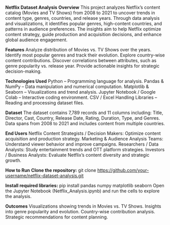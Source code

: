 **Netflix Dataset Analysis**
**Overview**
  This project analyzes Netflix’s content catalog (Movies and TV Shows) from 2008 to 2021 to uncover trends in content type, genres, countries, and release years. Through data analysis and visualizations, it identifies popular genres, high-content countries, and patterns in audience preferences. The insights aim to help Netflix optimize content strategy, guide production and acquisition decisions, and enhance global audience engagement.

**Features**
  Analyze distribution of Movies vs. TV Shows over the years.
  Identify most popular genres and track their evolution.
  Explore country-wise content contributions.
  Discover correlations between attributes, such as genre popularity vs. release year.
  Provide actionable insights for strategic decision-making.

**Technologies Used**
  Python – Programming language for analysis.
  Pandas & NumPy – Data manipulation and numerical computation.
  Matplotlib & Seaborn – Visualizations and trend analysis.
  Jupyter Notebook / Google Colab – Interactive coding environment.
  CSV / Excel Handling Libraries – Reading and processing dataset files.

**Dataset**
  The dataset contains 7,789 records and 11 columns including: Title, Director, Cast, Country, Release Date, Rating, Duration, Type, and Genres.
  Data spans from 2008 to 2021 and includes content from multiple countries.

**End Users**
  Netflix Content Strategists / Decision Makers: Optimize content acquisition and production strategy.
  Marketing & Audience Analysis Teams: Understand viewer behavior and improve campaigns.
  Researchers / Data Analysts: Study entertainment trends and OTT platform strategies.
  Investors / Business Analysts: Evaluate Netflix’s content diversity and strategic growth.

**How to Run**
**Clone the repository:**
  git clone https://github.com/your-username/netflix-dataset-analysis.git

**Install required libraries:**
  pip install pandas numpy matplotlib seaborn
  Open the Jupyter Notebook (Netflix_Analysis.ipynb) and run the cells to explore the analysis.

**Outcomes**
  Visualizations showing trends in Movies vs. TV Shows.
  Insights into genre popularity and evolution.
  Country-wise contribution analysis.
  Strategic recommendations for content planning.
